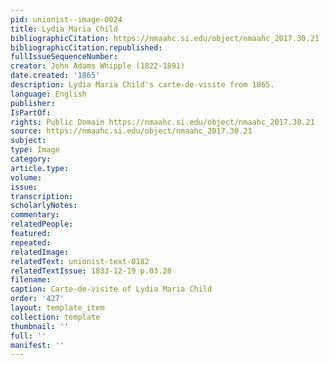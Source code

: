 ```yaml
---
pid: unionist--image-0024
title: Lydia Maria Child
bibliographicCitation: https://nmaahc.si.edu/object/nmaahc_2017.30.21
bibliographicCitation.republished: 
fullIssueSequenceNumber: 
creator: John Adams Whipple (1822-1891)
date.created: '1865'
description: Lydia Maria Child's carte-de-visite from 1865.
language: English
publisher: 
IsPartOf: 
rights: Public Domain https://nmaahc.si.edu/object/nmaahc_2017.30.21
source: https://nmaahc.si.edu/object/nmaahc_2017.30.21
subject: 
type: Image
category: 
article.type: 
volume: 
issue: 
transcription: 
scholarlyNotes: 
commentary: 
relatedPeople: 
featured: 
repeated: 
relatedImage: 
relatedText: unionist-text-0182
relatedTextIssue: 1833-12-19 p.03.28
filename: 
caption: Carte-de-visite of Lydia Maria Child
order: '427'
layout: template_item
collection: template
thumbnail: ''
full: ''
manifest: ''
---
```

